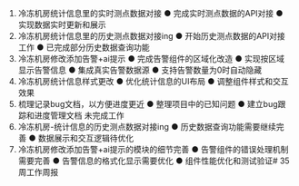1. 冷冻机房统计信息里的实时测点数据对接
   ● 完成实时测点数据的API对接
   ● 实现数据实时更新和展示
2. 冷冻机房统计信息里的历史测点数据对接ing
   ● 开始历史测点数据的API对接工作
   ● 已完成部分历史数据查询功能
3. 冷冻机房修改添加告警+ai提示
   ● 完成告警组件的区域化改造
   ● 实现按区域显示告警信息
   ● 集成真实告警数据源
   ● 支持告警数量为0时自动隐藏
4. 冷冻机房统计信息样式更改
   ● 优化统计信息的UI布局
   ● 调整组件样式和交互效果
5. 梳理记录bug文档，以方便进度更近
   ● 整理项目中的已知问题
   ● 建立bug跟踪和进度管理文档
   未完成工作
1. 冷冻机房-统计信息的历史测点数据对接ing
   ● 历史数据查询功能需要继续完善
   ● 数据展示和交互逻辑待优化
2. 冷冻机房修改添加告警+ai提示的模块的细节完善
   ● 告警组件的错误处理机制需要完善
   ● 告警信息的格式化显示需要优化
   ● 组件性能优化和测试验证# 35周工作周报

